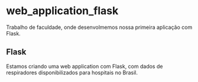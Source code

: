 # web_application_flask

Trabalho de faculdade, onde desenvolmemos nossa primeira aplicação com Flask.

## Flask

Estamos criando uma web application com Flask, com dados de respiradores disponibilizados para hospitais no Brasil.
